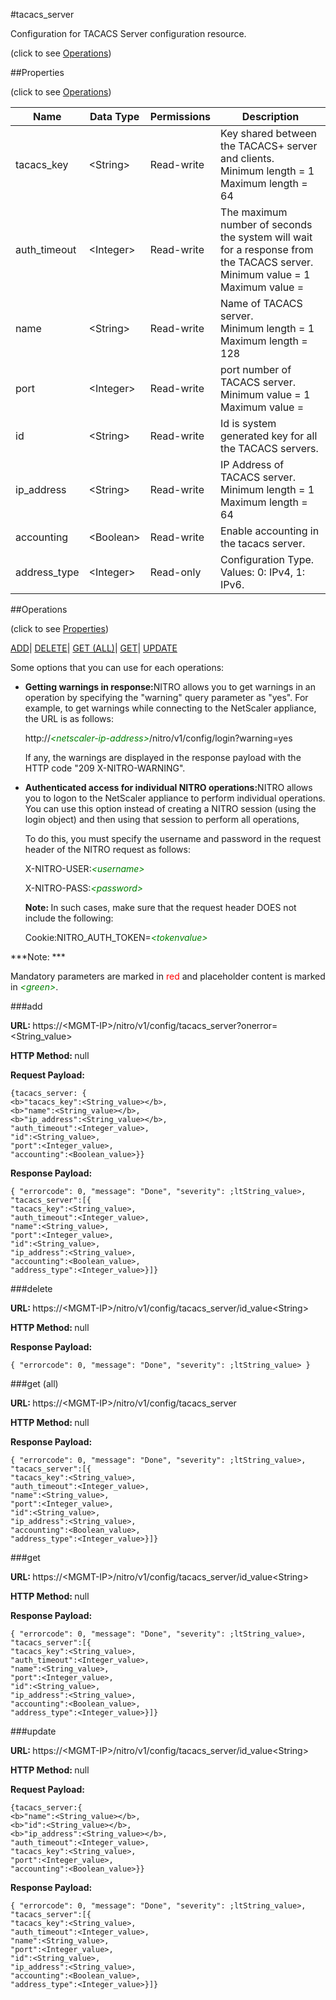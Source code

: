 #tacacs_server



Configuration for TACACS Server configuration resource.

<span>(click to see [Operations](#operations))</span>



##Properties 

<span>(click to see [Operations](#operations))</span>





<table><thead><tr><th>Name</th><th>Data Type</th><th>Permissions</th><th>Description</th></tr></thead><tbody><tr><td>tacacs_key</td><td>&lt;String></td><td>Read-write</td><td>Key shared between the TACACS+ server and clients.<br>Minimum length = 1<br>Maximum length = 64</td></tr><tr><td>auth_timeout</td><td>&lt;Integer></td><td>Read-write</td><td>The maximum number of seconds the system will wait for a response from the TACACS server.<br>Minimum value = 1<br>Maximum value =</td></tr><tr><td>name</td><td>&lt;String></td><td>Read-write</td><td>Name of TACACS server.<br>Minimum length = 1<br>Maximum length = 128</td></tr><tr><td>port</td><td>&lt;Integer></td><td>Read-write</td><td>port number of TACACS server.<br>Minimum value = 1<br>Maximum value =</td></tr><tr><td>id</td><td>&lt;String></td><td>Read-write</td><td>Id is system generated key for all the TACACS servers.</td></tr><tr><td>ip_address</td><td>&lt;String></td><td>Read-write</td><td>IP Address of TACACS server.<br>Minimum length = 1<br>Maximum length = 64</td></tr><tr><td>accounting</td><td>&lt;Boolean></td><td>Read-write</td><td>Enable accounting in the tacacs server.</td></tr><tr><td>address_type</td><td>&lt;Integer></td><td>Read-only</td><td>Configuration Type. Values: 0: IPv4, 1: IPv6.</td></tr></tbody></table>

##Operations 

<span>(click to see [Properties](#properties))</span>





[ADD](#add)| [DELETE](#delete)| [GET (ALL)](#get-all)| [GET](#get)| [UPDATE](#update)





Some options that you can use for each operations:

<ul><li><p><b>Getting warnings in response:</b>NITRO allows you to get warnings in an operation by specifying the "warning" query parameter as "yes". For example, to get warnings while connecting to the NetScaler appliance, the URL is as follows:</p><p>http://<span style="color:green;font-style:italic;">&lt;netscaler-ip-address&gt;</span>/nitro/v1/config/login?warning=yes</p><p>If any, the warnings are displayed in the response payload with the HTTP code "209 X-NITRO-WARNING".</p></li><li><p><b>Authenticated access for individual NITRO operations:</b>NITRO allows you to logon to the NetScaler appliance to perform individual operations. You can use this option instead of creating a NITRO session (using the login object) and then using that session to perform all operations,</p><p>To do this, you must specify the username and password in the request header of the NITRO request as follows:</p><p>X-NITRO-USER:<span style="color:green;font-style:italic;">&lt;username&gt;</span></p><p>X-NITRO-PASS:<span style="color:green;font-style:italic;">&lt;password&gt;</span></p><p><b>Note: </b>In such cases, make sure that the request header DOES not include the following:</p><p>Cookie:NITRO_AUTH_TOKEN=<span style="color:green;font-style:italic;">&lt;tokenvalue&gt;</span></p></li></ul>







***Note: *** 

Mandatory parameters are marked in <span style="color:#FF0000;">red</span> and placeholder content is marked in <span style="color:green;font-style:italic">&lt;green&gt;</span>.



###add







<b>URL: </b>https://&lt;MGMT-IP&gt;/nitro/v1/config/tacacs_server?onerror=&lt;String_value&gt;

<b>HTTP Method: </b>null

<b>Request Payload: </b>
```
{tacacs_server: {
<b>"tacacs_key":<String_value></b>,
<b>"name":<String_value></b>,
<b>"ip_address":<String_value></b>,
"auth_timeout":<Integer_value>,
"id":<String_value>,
"port":<Integer_value>,
"accounting":<Boolean_value>}}
```

<b>Response Payload: </b>
```
{ "errorcode": 0, "message": "Done", "severity": ;ltString_value>, "tacacs_server":[{
"tacacs_key":<String_value>,
"auth_timeout":<Integer_value>,
"name":<String_value>,
"port":<Integer_value>,
"id":<String_value>,
"ip_address":<String_value>,
"accounting":<Boolean_value>,
"address_type":<Integer_value>}]}
```







###delete







<b>URL: </b>https://&lt;MGMT-IP&gt;/nitro/v1/config/tacacs_server/id_value&lt;String&gt;

<b>HTTP Method: </b>null

<b>Response Payload: </b>
```
{ "errorcode": 0, "message": "Done", "severity": ;ltString_value> }
```







###get (all)







<b>URL: </b>https://&lt;MGMT-IP&gt;/nitro/v1/config/tacacs_server

<b>HTTP Method: </b>null

<b>Response Payload: </b>
```
{ "errorcode": 0, "message": "Done", "severity": ;ltString_value>, "tacacs_server":[{
"tacacs_key":<String_value>,
"auth_timeout":<Integer_value>,
"name":<String_value>,
"port":<Integer_value>,
"id":<String_value>,
"ip_address":<String_value>,
"accounting":<Boolean_value>,
"address_type":<Integer_value>}]}
```







###get







<b>URL: </b>https://&lt;MGMT-IP&gt;/nitro/v1/config/tacacs_server/id_value&lt;String&gt;

<b>HTTP Method: </b>null

<b>Response Payload: </b>
```
{ "errorcode": 0, "message": "Done", "severity": ;ltString_value>, "tacacs_server":[{
"tacacs_key":<String_value>,
"auth_timeout":<Integer_value>,
"name":<String_value>,
"port":<Integer_value>,
"id":<String_value>,
"ip_address":<String_value>,
"accounting":<Boolean_value>,
"address_type":<Integer_value>}]}
```







###update







<b>URL: </b>https://&lt;MGMT-IP&gt;/nitro/v1/config/tacacs_server/id_value&lt;String&gt;

<b>HTTP Method: </b>null

<b>Request Payload: </b>
```
{tacacs_server:{
<b>"name":<String_value></b>,
<b>"id":<String_value></b>,
<b>"ip_address":<String_value></b>,
"auth_timeout":<Integer_value>,
"tacacs_key":<String_value>,
"port":<Integer_value>,
"accounting":<Boolean_value>}}
```

<b>Response Payload: </b>
```
{ "errorcode": 0, "message": "Done", "severity": ;ltString_value>, "tacacs_server":[{
"tacacs_key":<String_value>,
"auth_timeout":<Integer_value>,
"name":<String_value>,
"port":<Integer_value>,
"id":<String_value>,
"ip_address":<String_value>,
"accounting":<Boolean_value>,
"address_type":<Integer_value>}]}
```







